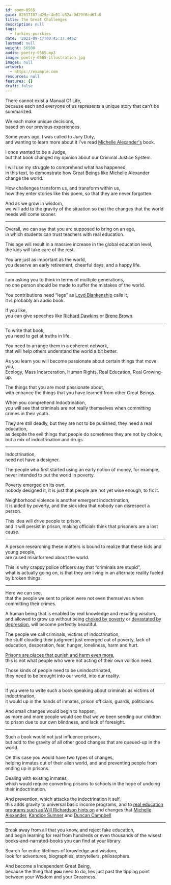 ```yaml
---
id: poem-0565
guid: 82617187-d25e-4e01-b52a-9d29f8ed67a8
title: The Great Challenges
description: null
tags:
  - furkies-purrkies
date: '2021-09-17T00:45:37.446Z'
lastmod: null
weight: 56500
audio: poetry-0565.mp3
image: poetry-0565-illustration.jpg
images: null
artwork:
  - https://example.com
resources: null
features: {}
draft: false
---
```


There cannot exist a Manual Of Life,\
because each and everyone of us represents a unique story that can’t be summarized.

We each make unique decisions,\
based on our previous experiences.

Some years ago, I was called to Jury Duty,\
and wanting to learn more about it I've read [Michelle Alexander's](https://www.youtube.com/watch?v=SQ6H-Mz6hgw) book.

I once wanted to be a Judge,\
but that book changed my opinion about our Criminal Justice System.

I will use my struggle to comprehend what has happened,\
in this text, to demonstrate how Great Beings like Michelle Alexander change the world.

How challenges transform us, and transform within us,\
how they enter stories like this poem, so that they are never forgotten.

And as we grow in wisdom,\
we will add to the gravity of the situation so that the changes that the world needs will come sooner.

---

Overall, we can say that you are supposed to bring on an age,\
in which students can trust teachers with real education.

This age will result in a massive increase in the global education level,\
the kids will take care of the rest.

You are just as important as the world,\
you deserve an early retirement, cheerful days, and a happy life.

---

I am asking you to think in terms of multiple generations,\
no one person should be made to suffer the mistakes of the world.

You contributions need “legs” as [Loyd Blankenship](https://www.youtube.com/watch?v=0tEnnvZbYek) calls it,\
it is probably an audio book.

If you like,\
you can give speeches like [Richard Dawkins](https://www.youtube.com/results?search_query=Richard+Dawkins) or [Brene Brown](https://www.youtube.com/results?search_query=Brene+Brown).

---

To write that book,\
you need to get at truths in life.

You need to arrange them in a coherent network,\
that will help others understand the world a bit better.

As you learn you will become passionate about certain things that move you,\
Ecology, Mass Incarceration, Human Rights, Real Education, Real Growing-up.

The things that you are most passionate about,\
with enhance the things that you have learned from other Great Beings.

When you comprehend Indoctrination,\
you will see that criminals are not really themselves when committing crimes in their youth.

They are still deadly, but they are not to be punished, they need a real education,\
as despite the evil things that people do sometimes they are not by choice, but a mix of indoctrination and drugs.

---

Indoctrination,\
need not have a designer.

The people who first started using an early notion of money, for example,\
never intended to put the world in poverty.

Poverty emerged on its own,\
nobody designed it, it is just that people are not yet wise enough, to fix it.

Neighborhood violence is another emergent indoctrination,\
it is aided by poverty, and the sick idea that nobody can disrespect a person.

This idea will drive people to prison,\
and it will persist in prison, making officials think that prisoners are a lost cause.

---

A person researching these matters is bound to realize that these kids and young people,\
are raised misinformed about the world.

This is why crappy police officers say that “criminals are stupid”,\
what is actually going on, is that they are living in an alternate reality fueled by broken things.

---

Here we can see,\
that the people we sent to prison were not even themselves when committing their crimes.

A human being that is enabled by real knowledge and resulting wisdom,\
and allowed to grow up without being [choked by poverty](https://www.youtube.com/watch?v=fCvX1IBvK2c) or [devastated by depression](https://www.youtube.com/watch?v=AyogyD7vXbw), will become perfectly beautiful.

The people we call criminals, victims of indoctrination,\
the stuff clouding their judgment just emerged out of poverty, lack of education, desperation, fear, hunger, loneliness, harm and hurt.

[Prisons are places that punish and harm even more](https://www.youtube.com/watch?v=b5hmP9STe-g),\
this is not what people who were not acting of their own volition need.

Those kinds of people need to be unindoctrinated,\
they need to be brought into our world, into our reality.

---

If you were to write such a book speaking about criminals as victims of indoctrination,\
it would up in the hands of inmates, prison officials, guards, politicians.

And small changes would begin to happen,\
as more and more people would see that we’ve been sending our children to prison due to our own blindness, and lack of foresight.

---

Such a book would not just influence prisons,\
but add to the gravity of all other good changes that are queued-up in the world.

On this case you would have two types of changes,\
helping inmates out of their alien world, and and preventing people from ending up in prisons.

Dealing with existing inmates,\
which would require converting prisons to schools in the hope of undoing their indoctrination.

And prevention, which attacks the indoctrination it self,\
this adds gravity to universal basic income programs, and to [real education programs such as Will Richardson hints on](https://www.youtube.com/watch?v=sxyKNMrhEvY) and changes that [Michelle Alexander](https://www.youtube.com/watch?v=SQ6H-Mz6hgw), [Kandice Sumner](https://www.youtube.com/watch?v=7O7BMa9XGXE) and [Duncan Campbell](https://www.youtube.com/watch?v=tK2OPkz2LTM)

---

Break away from all that you know, and reject fake education,\
and begin learning for real from hundreds or even thousands of the wisest books-and-narrated-books you can find at your library.

Search for entire lifetimes of knowledge and wisdom,\
look for adventures, biographies, storytellers, philosophers.

And become a Independent Great Being,\
because the thing that **you** need to do, lies just past the tipping point between your Wisdom and your Greatness.
